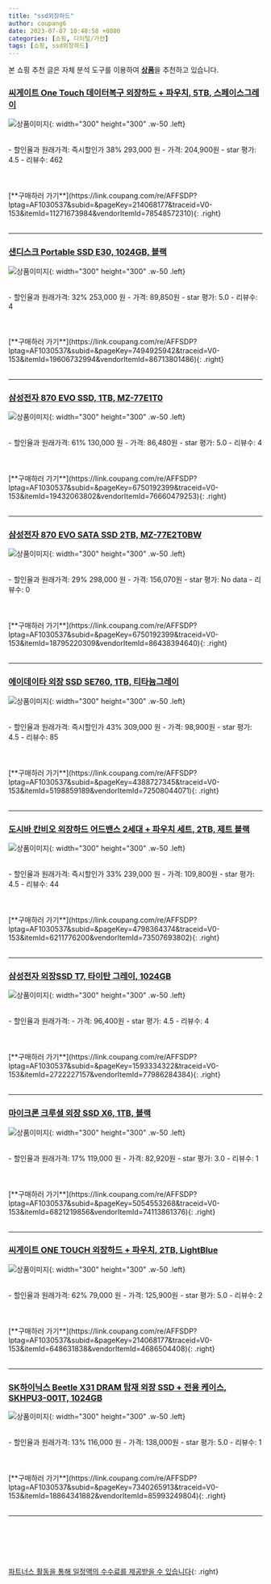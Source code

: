 ```yaml
---
title: "ssd외장하드"
author: coupang6
date: 2023-07-07 10:48:58 +0800
categories: [쇼핑, 디이털/가전]
tags: [쇼핑, ssd외장하드]
---
```


본 쇼핑 추천 글은 자체 분석 도구를 이용하여 [**상품**](https://link.coupang.com/a/bao1ui)을 추천하고 있습니다.

### [씨게이트 One Touch 데이터복구 외장하드 + 파우치, 5TB, 스페이스그레이](https://link.coupang.com/re/AFFSDP?lptag=AF1030537&subid=&pageKey=214068177&traceid=V0-153&itemId=11271673984&vendorItemId=78548572310)

![상품이미지](https://thumbnail9.coupangcdn.com/thumbnails/remote/230x230ex/image/rs_quotation_api/jrg7yget/542651f5632a4fd1aebd1b1894b386bc.jpg){: width="300" height="300" .w-50 .left}


<br>
- 할인율과 원래가격: 즉시할인가 38%  293,000   원
- 가격: 204,900원
- star 평가: 4.5
- 리뷰수: 462
<br>
<br>
<br>
<br>
[**구매하러 가기**](https://link.coupang.com/re/AFFSDP?lptag=AF1030537&subid=&pageKey=214068177&traceid=V0-153&itemId=11271673984&vendorItemId=78548572310){: .right}
<br>
<br>

---

### [샌디스크 Portable SSD E30, 1024GB, 블랙](https://link.coupang.com/re/AFFSDP?lptag=AF1030537&subid=&pageKey=7494925942&traceid=V0-153&itemId=19606732994&vendorItemId=86713801486)

![상품이미지](https://thumbnail7.coupangcdn.com/thumbnails/remote/230x230ex/image/vendor_inventory/cff1/15e42fa83ea803f965a45e5b6a8c7cdc0fad24f3010e4c6b0dfff01690a1.jpg){: width="300" height="300" .w-50 .left}


<br>
- 할인율과 원래가격: 32%  253,000   원
- 가격: 89,850원
- star 평가: 5.0
- 리뷰수: 4
<br>
<br>
<br>
<br>
[**구매하러 가기**](https://link.coupang.com/re/AFFSDP?lptag=AF1030537&subid=&pageKey=7494925942&traceid=V0-153&itemId=19606732994&vendorItemId=86713801486){: .right}
<br>
<br>

---

### [삼성전자 870 EVO SSD, 1TB, MZ-77E1T0](https://link.coupang.com/re/AFFSDP?lptag=AF1030537&subid=&pageKey=6750192399&traceid=V0-153&itemId=19432063802&vendorItemId=76660479253)

![상품이미지](https://thumbnail9.coupangcdn.com/thumbnails/remote/230x230ex/image/vendor_inventory/6730/c397077b84ab072d16f9ad0a0e6d09f85aff14ba9770addecae971732774.jpg){: width="300" height="300" .w-50 .left}


<br>
- 할인율과 원래가격: 61%  130,000   원
- 가격: 86,480원
- star 평가: 5.0
- 리뷰수: 4
<br>
<br>
<br>
<br>
[**구매하러 가기**](https://link.coupang.com/re/AFFSDP?lptag=AF1030537&subid=&pageKey=6750192399&traceid=V0-153&itemId=19432063802&vendorItemId=76660479253){: .right}
<br>
<br>

---

### [삼성전자 870 EVO SATA SSD 2TB, MZ-77E2T0BW](https://link.coupang.com/re/AFFSDP?lptag=AF1030537&subid=&pageKey=6750192399&traceid=V0-153&itemId=18795220309&vendorItemId=86438394640)

![상품이미지](https://thumbnail9.coupangcdn.com/thumbnails/remote/230x230ex/image/vendor_inventory/664b/f6b7d5e68498d335899892b43b73e68c2175bcb3eb9c2762216d85f730e5.jpg){: width="300" height="300" .w-50 .left}


<br>
- 할인율과 원래가격: 29%  298,000   원
- 가격: 156,070원
- star 평가: No data
- 리뷰수: 0
<br>
<br>
<br>
<br>
[**구매하러 가기**](https://link.coupang.com/re/AFFSDP?lptag=AF1030537&subid=&pageKey=6750192399&traceid=V0-153&itemId=18795220309&vendorItemId=86438394640){: .right}
<br>
<br>

---

### [에이데이타 외장 SSD SE760, 1TB, 티타늄그레이](https://link.coupang.com/re/AFFSDP?lptag=AF1030537&subid=&pageKey=4388727345&traceid=V0-153&itemId=5198859189&vendorItemId=72508044071)

![상품이미지](https://thumbnail7.coupangcdn.com/thumbnails/remote/230x230ex/image/retail/images/2020/10/19/11/6/3b09ba5b-ff85-48a4-8d7b-fd88d5e28de4.jpg){: width="300" height="300" .w-50 .left}


<br>
- 할인율과 원래가격: 즉시할인가 43%  309,000   원
- 가격: 98,900원
- star 평가: 4.5
- 리뷰수: 85
<br>
<br>
<br>
<br>
[**구매하러 가기**](https://link.coupang.com/re/AFFSDP?lptag=AF1030537&subid=&pageKey=4388727345&traceid=V0-153&itemId=5198859189&vendorItemId=72508044071){: .right}
<br>
<br>

---

### [도시바 칸비오 외장하드 어드밴스 2세대 + 파우치 세트, 2TB, 제트 블랙](https://link.coupang.com/re/AFFSDP?lptag=AF1030537&subid=&pageKey=4798364374&traceid=V0-153&itemId=6211776200&vendorItemId=73507693802)

![상품이미지](https://thumbnail7.coupangcdn.com/thumbnails/remote/230x230ex/image/retail/images/2021/01/18/9/8/ee9a3b3e-95a2-4b2c-bd56-941a0effdcc1.jpg){: width="300" height="300" .w-50 .left}


<br>
- 할인율과 원래가격: 즉시할인가 33%  239,000   원
- 가격: 109,800원
- star 평가: 4.5
- 리뷰수: 44
<br>
<br>
<br>
<br>
[**구매하러 가기**](https://link.coupang.com/re/AFFSDP?lptag=AF1030537&subid=&pageKey=4798364374&traceid=V0-153&itemId=6211776200&vendorItemId=73507693802){: .right}
<br>
<br>

---

### [삼성전자 외장SSD T7, 타이탄 그레이, 1024GB](https://link.coupang.com/re/AFFSDP?lptag=AF1030537&subid=&pageKey=1593334322&traceid=V0-153&itemId=2722227157&vendorItemId=77986284384)

![상품이미지](https://thumbnail8.coupangcdn.com/thumbnails/remote/230x230ex/image/vendor_inventory/9963/f68e1a3e805dc575b7580e9672836443ca71c66e4fecc552c9acae0062d4.jpg){: width="300" height="300" .w-50 .left}


<br>
- 할인율과 원래가격: 
- 가격: 96,400원
- star 평가: 4.5
- 리뷰수: 4
<br>
<br>
<br>
<br>
[**구매하러 가기**](https://link.coupang.com/re/AFFSDP?lptag=AF1030537&subid=&pageKey=1593334322&traceid=V0-153&itemId=2722227157&vendorItemId=77986284384){: .right}
<br>
<br>

---

### [마이크론 크루셜 외장 SSD X6, 1TB, 블랙](https://link.coupang.com/re/AFFSDP?lptag=AF1030537&subid=&pageKey=5054553268&traceid=V0-153&itemId=6821219856&vendorItemId=74113861376)

![상품이미지](https://thumbnail8.coupangcdn.com/thumbnails/remote/230x230ex/image/retail/images/6584734771281337-a7fd2936-2ddf-4310-a450-4e096e9c55fa.jpg){: width="300" height="300" .w-50 .left}


<br>
- 할인율과 원래가격: 17%  119,000   원
- 가격: 82,920원
- star 평가: 3.0
- 리뷰수: 1
<br>
<br>
<br>
<br>
[**구매하러 가기**](https://link.coupang.com/re/AFFSDP?lptag=AF1030537&subid=&pageKey=5054553268&traceid=V0-153&itemId=6821219856&vendorItemId=74113861376){: .right}
<br>
<br>

---

### [씨게이트 ONE TOUCH 외장하드 + 파우치, 2TB, LightBlue](https://link.coupang.com/re/AFFSDP?lptag=AF1030537&subid=&pageKey=214068177&traceid=V0-153&itemId=648631838&vendorItemId=4686504408)

![상품이미지](https://thumbnail6.coupangcdn.com/thumbnails/remote/230x230ex/image/retail/images/20672648701607-f8c6d74a-81d9-47ae-96b0-e3eb48074dbf.jpg){: width="300" height="300" .w-50 .left}


<br>
- 할인율과 원래가격: 62%  79,000   원
- 가격: 125,900원
- star 평가: 5.0
- 리뷰수: 2
<br>
<br>
<br>
<br>
[**구매하러 가기**](https://link.coupang.com/re/AFFSDP?lptag=AF1030537&subid=&pageKey=214068177&traceid=V0-153&itemId=648631838&vendorItemId=4686504408){: .right}
<br>
<br>

---

### [SK하이닉스 Beetle X31 DRAM 탑재 외장 SSD + 전용 케이스, SKHPU3-001T, 1024GB](https://link.coupang.com/re/AFFSDP?lptag=AF1030537&subid=&pageKey=7340265913&traceid=V0-153&itemId=18864341882&vendorItemId=85993249804)

![상품이미지](https://thumbnail7.coupangcdn.com/thumbnails/remote/230x230ex/image/retail/images/2023/05/17/14/6/53300211-1a13-4bb7-a1ba-a3c22e7d16cf.jpg){: width="300" height="300" .w-50 .left}


<br>
- 할인율과 원래가격: 13%  116,000   원
- 가격: 138,000원
- star 평가: 5.0
- 리뷰수: 1
<br>
<br>
<br>
<br>
[**구매하러 가기**](https://link.coupang.com/re/AFFSDP?lptag=AF1030537&subid=&pageKey=7340265913&traceid=V0-153&itemId=18864341882&vendorItemId=85993249804){: .right}
<br>
<br>

---
<br><br><br><br><br> [파트너스 활동을 통해 일정액의 수수료를 제공받을 수 있습니다](https://link.coupang.com/a/bao1ui){: .right}